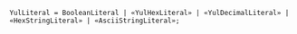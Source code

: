 <!-- This file is generated automatically by infrastructure scripts. Please don't edit by hand. -->

<!-- markdownlint-disable first-line-h1 -->

```{ .ebnf .slang-ebnf #YulLiteral }
YulLiteral = BooleanLiteral | «YulHexLiteral» | «YulDecimalLiteral» | «HexStringLiteral» | «AsciiStringLiteral»;
```
